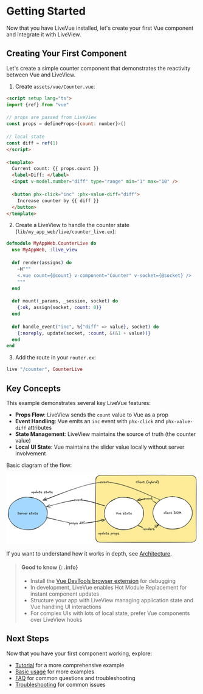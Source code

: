 # Getting Started

Now that you have LiveVue installed, let's create your first Vue component and integrate it with LiveView.

## Creating Your First Component

Let's create a simple counter component that demonstrates the reactivity between Vue and LiveView.

1. Create `assets/vue/Counter.vue`:

```html
<script setup lang="ts">
import {ref} from "vue"

// props are passed from LiveView
const props = defineProps<{count: number}>()

// local state
const diff = ref(1)
</script>

<template>
  Current count: {{ props.count }}
  <label>Diff: </label>
  <input v-model.number="diff" type="range" min="1" max="10" />

  <button phx-click="inc" :phx-value-diff="diff">
    Increase counter by {{ diff }}
  </button>
</template>
```

2. Create a LiveView to handle the counter state (`lib/my_app_web/live/counter_live.ex`):

```elixir
defmodule MyAppWeb.CounterLive do
  use MyAppWeb, :live_view

  def render(assigns) do
    ~H"""
    <.vue count={@count} v-component="Counter" v-socket={@socket} />
    """
  end

  def mount(_params, _session, socket) do
    {:ok, assign(socket, count: 0)}
  end

  def handle_event("inc", %{"diff" => value}, socket) do
    {:noreply, update(socket, :count, &(&1 + value))}
  end
end
```

3. Add the route in your `router.ex`:

```elixir
live "/counter", CounterLive
```

## Key Concepts

This example demonstrates several key LiveVue features:

- **Props Flow**: LiveView sends the `count` value to Vue as a prop
- **Event Handling**: Vue emits an `inc` event with `phx-click` and `phx-value-diff` attributes
- **State Management**: LiveView maintains the source of truth (the counter value)
- **Local UI State**: Vue maintains the slider value locally without server involvement

Basic diagram of the flow:

![LiveVue flow](./images/lifecycle.png)

If you want to understand how it works in depth, see [Architecture](architecture.html).


> #### Good to know {: .info}
>
> - Install the [Vue DevTools browser extension](https://devtools.vuejs.org/getting-started/installation) for debugging
> - In development, LiveVue enables Hot Module Replacement for instant component updates
> - Structure your app with LiveView managing application state and Vue handling UI interactions
> - For complex UIs with lots of local state, prefer Vue components over LiveView hooks

## Next Steps

Now that you have your first component working, explore:
- [Tutorial](tutorial.html) for a more comprehensive example
- [Basic usage](basic_usage.html) for more examples
- [FAQ](faq.html) for common questions and troubleshooting
- [Troubleshooting](troubleshooting.html) for common issues